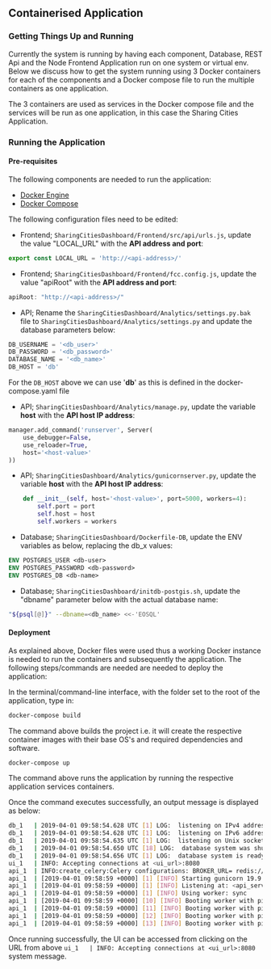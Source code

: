 ## Containerised Application
### Getting Things Up and Running

Currently the system is running by having each component, Database, REST Api and the Node Frontend Application run on one system or virtual env. Below we discuss how to get the system running using 3 Docker containers for each of the components and a Docker compose file to run the multiple containers as one application.

The 3 containers are used as services in the Docker compose file and the services will be run as one application, in this case the Sharing Cities Application.

### Running the Application
#### Pre-requisites

The following components are needed to run the application:

- [Docker Engine](https://docs.docker.com/install/) 
- [Docker Compose](https://docs.docker.com/compose/install/)

The following configuration files need to be edited:

- Frontend; ```SharingCitiesDashboard/Frontend/src/api/urls.js```, update the value "LOCAL_URL" with the **API address and port**:
```javascript
export const LOCAL_URL = 'http://<api-address>/'
```
- Frontend; ```SharingCitiesDashboard/Frontend/fcc.config.js```, update the value "apiRoot" with the **API address and port**:
```javascript
apiRoot: "http://<api-address>/"
```
- API; Rename the ```SharingCitiesDashboard/Analytics/settings.py.bak``` file to ```SharingCitiesDashboard/Analytics/settings.py``` and update the database parameters below:
```python
DB_USERNAME = '<db_user>'
DB_PASSWORD = '<db_password>'
DATABASE_NAME = '<db_name>'
DB_HOST = 'db'
```
For the ```DB_HOST``` above we can use '**db**' as this is defined in the docker-compose.yaml file

- API; ```SharingCitiesDashboard/Analytics/manage.py```, update the variable **host** with the **API host IP address**:
```python
manager.add_command('runserver', Server(
    use_debugger=False,
    use_reloader=True,
    host='<host-value>'
))
```

- API; ```SharingCitiesDashboard/Analytics/gunicornserver.py```, update the variable **host** with the **API host IP address**:
```python
    def __init__(self, host='<host-value>', port=5000, workers=4):
        self.port = port
        self.host = host
        self.workers = workers
```

- Database; ```SharingCitiesDashboard/Dockerfile-DB```, update the ENV variables as below, replacing the db_x values:
```dockerfile
ENV POSTGRES_USER <db-user>
ENV POSTGRES_PASSWORD <db-password>
ENV POSTGRES_DB <db-name>
```

- Database; ```SharingCitiesDashboard/initdb-postgis.sh```, update the "dbname" parameter below with the actual database name:
```bash
"${psql[@]}" --dbname=<db_name> <<-'EOSQL'
```
#### Deployment

As explained above, Docker files were used thus a working Docker instance is needed to run the containers and subsequently the application. The following steps/commands are needed are needed to deploy the application:

In the terminal/command-line interface, with the folder set to the root of the application, type in:

```bash
docker-compose build
```

The command above builds the project i.e. it will create the respective container images with their base OS's and required dependencies and software.

```bash
docker-compose up
```

The command above runs the application by running the respective application services containers. 

Once the command executes successfully, an output message is displayed as below:

```bash
db_1   | 2019-04-01 09:58:54.628 UTC [1] LOG:  listening on IPv4 address "some_IP", port 5432
db_1   | 2019-04-01 09:58:54.628 UTC [1] LOG:  listening on IPv6 address "::", port 5432
db_1   | 2019-04-01 09:58:54.635 UTC [1] LOG:  listening on Unix socket "/var/run/postgresql/.s.PGSQL.5432"
db_1   | 2019-04-01 09:58:54.650 UTC [18] LOG:  database system was shut down at 2019-04-01 08:48:14 UTC
db_1   | 2019-04-01 09:58:54.656 UTC [1] LOG:  database system is ready to accept connections
ui_1   | INFO: Accepting connections at <ui_url>:8080
api_1  | INFO:create_celery:Celery configurations: BROKER_URL= redis://localhost:6379/0 RESULT_BANKEND = redis://localhost:6379/0 
api_1  | [2019-04-01 09:58:59 +0000] [1] [INFO] Starting gunicorn 19.9.0
api_1  | [2019-04-01 09:58:59 +0000] [1] [INFO] Listening at: <api_server_url>
api_1  | [2019-04-01 09:58:59 +0000] [1] [INFO] Using worker: sync
api_1  | [2019-04-01 09:58:59 +0000] [10] [INFO] Booting worker with pid: 1
api_1  | [2019-04-01 09:58:59 +0000] [11] [INFO] Booting worker with pid: 2
api_1  | [2019-04-01 09:58:59 +0000] [12] [INFO] Booting worker with pid: 3
api_1  | [2019-04-01 09:58:59 +0000] [13] [INFO] Booting worker with pid: 4
```

Once running successfully, the UI can be accessed from clicking on the URL from above ```ui_1   | INFO: Accepting connections at <ui_url>:8080``` system message.


